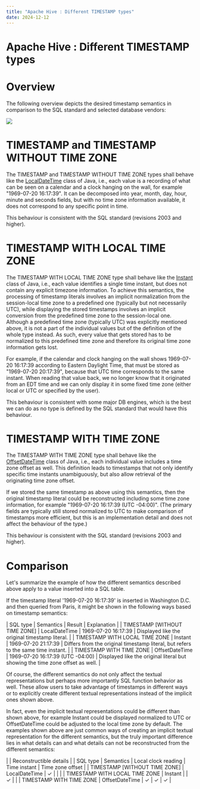 ```yaml
---
title: "Apache Hive : Different TIMESTAMP types"
date: 2024-12-12
---
```










# Apache Hive : Different TIMESTAMP types






# Overview

The following overview depicts the desired timestamp semantics in comparison to the SQL standard and selected database vendors:

![](https://lh5.googleusercontent.com/STiRHzKlJLL_UuXRLsbb5m2QVxhOwTLMBIYP9PEusaAwd-vjLqe2wg8KzSWz0f8qazpOV2ODfkHnG_CV7_0pdVtbZK3uqu9Wlqtao3OqXwaB6wRPSl6qlnrHLyVYgSCCDmPy3vw0)

# TIMESTAMP and TIMESTAMP WITHOUT TIME ZONE

The TIMESTAMP and TIMESTAMP WITHOUT TIME ZONE types shall behave like the [LocalDateTime](https://docs.oracle.com/javase/8/docs/api/java/time/LocalDateTime.html) class of Java, i.e., each value is a recording of what can be seen on a calendar and a clock hanging on the wall, for example "1969-07-20 16:17:39". It can be decomposed into year, month, day, hour, minute and seconds fields, but with no time zone information available, it does not correspond to any specific point in time.

This behaviour is consistent with the SQL standard (revisions 2003 and higher).

# TIMESTAMP WITH LOCAL TIME ZONE

The TIMESTAMP WITH LOCAL TIME ZONE type shall behave like the [Instant](https://docs.oracle.com/javase/8/docs/api/java/time/Instant.html) class of Java, i.e., each value identifies a single time instant, but does not contain any explicit timezone information. To achieve this semantics, the processing of timestamp literals involves an implicit normalization from the session-local time zone to a predefined one (typically but not necessarily UTC), while displaying the stored timestamps involves an implicit conversion from the predefined time zone to the session-local one. Although a predefined time zone (typically UTC) was explicitly mentioned above, it is not a part of the individual values but of the definition of the whole type instead. As such, every value that gets stored has to be normalized to this predefined time zone and therefore its original time zone information gets lost.

For example, if the calendar and clock hanging on the wall shows 1969-07-20 16:17:39 according to Eastern Daylight Time, that must be stored as "1969-07-20 20:17:39", because that UTC time corresponds to the same instant. When reading that value back, we no longer know that it originated from an EDT time and we can only display it in some fixed time zone (either local or UTC or specified by the user).

This behaviour is consistent with some major DB engines, which is the best we can do as no type is defined by the SQL standard that would have this behaviour.

# TIMESTAMP WITH TIME ZONE

The TIMESTAMP WITH TIME ZONE type shall behave like the [OffsetDateTime](https://docs.oracle.com/javase/8/docs/api/java/time/OffsetDateTime.html) class of Java, i.e., each individual value includes a time zone offset as well. This definition leads to timestamps that not only identify specific time instants unambiguously, but also allow retrieval of the originating time zone offset.

If we stored the same timestamp as above using this semantics, then the original timestamp literal could be reconstructed including some time zone information, for example "1969-07-20 16:17:39 (UTC -04:00)". (The primary fields are typically still stored normalized to UTC to make comparison of timestamps more efficient, but this is an implementation detail and does not affect the behaviour of the type.)

This behaviour is consistent with the SQL standard (revisions 2003 and higher).

# Comparison

Let's summarize the example of how the different semantics described above apply to a value inserted into a SQL table.

If the timestamp literal '1969-07-20 16:17:39' is inserted in Washington D.C. and then queried from Paris, it might be shown in the following ways based on timestamp semantics:



| SQL type | Semantics | Result | Explanation |
| TIMESTAMP [WITHOUT TIME ZONE] | LocalDateTime | 1969-07-20 16:17:39 | Displayed like the original timestamp literal. |
| TIMESTAMP WITH LOCAL TIME ZONE | Instant | 1969-07-20 21:17:39 | Differs from the original timestamp literal, but refers to the same time instant. |
| TIMESTAMP WITH TIME ZONE | OffsetDateTime | 1969-07-20 16:17:39 (UTC -04:00) | Displayed like the original literal but showing the time zone offset as well. |

Of course, the different semantics do not only affect the textual representations but perhaps more importantly SQL function behavior as well. These allow users to take advantage of timestamps in different ways or to explicitly create different textual representations instead of the implicit ones shown above.

In fact, even the implicit textual representations could be different than shown above, for example Instant could be displayed normalized to UTC or OffsetDateTime could be adjusted to the local time zone by default. The examples shown above are just common ways of creating an implicit textual representation for the different semantics, but the truly important difference lies in what details can and what details can not be reconstructed from the different semantics:



|  | Reconstructible details |
| SQL type | Semantics | Local clock reading | Time instant | Time zone offset |
| TIMESTAMP [WITHOUT TIME ZONE] | LocalDateTime | ✓ |  |  |
| TIMESTAMP WITH LOCAL TIME ZONE | Instant |  | ✓ |  |
| TIMESTAMP WITH TIME ZONE | OffsetDateTime | ✓ | ✓ | ✓ |

  




 

 

